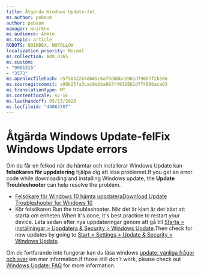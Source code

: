 ```yaml
---
title: Åtgärda Windows Update-fel
ms.author: pebaum
author: pebaum
manager: mnirkhe
ms.audience: Admin
ms.topic: article
ROBOTS: NOINDEX, NOFOLLOW
localization_priority: Normal
ms.collection: Adm_O365
ms.custom:
- "9001515"
- "3573"
ms.openlocfilehash: c5f50b22b4d665c6af0d0bbcb901d79657f2b306
ms.sourcegitcommit: a98b25fa3cac9ebba983f4932881d774880aca93
ms.translationtype: MT
ms.contentlocale: sv-SE
ms.lasthandoff: 05/13/2020
ms.locfileid: "44063707"
---
```

# <a name="fix-windows-update-errors"></a><span data-ttu-id="fcb4b-102">Åtgärda Windows Update-fel</span><span class="sxs-lookup"><span data-stu-id="fcb4b-102">Fix Windows Update errors</span></span>

<span data-ttu-id="fcb4b-103">Om du får en felkod när du hämtar och installerar Windows Update kan **felsökaren för uppdatering** hjälpa dig att lösa problemet.</span><span class="sxs-lookup"><span data-stu-id="fcb4b-103">If you get an error code while downloading and installing Windows update, the **Update Troubleshooter** can help resolve the problem.</span></span>

- [<span data-ttu-id="fcb4b-104">Felsökare för Windows 10 hämta uppdatera</span><span class="sxs-lookup"><span data-stu-id="fcb4b-104">Download Update Troubleshooter for Windows 10</span></span>](https://support.microsoft.com/help/4027322/windows-update-troubleshooter)
- <span data-ttu-id="fcb4b-105">Kör felsökaren.</span><span class="sxs-lookup"><span data-stu-id="fcb4b-105">Run the troubleshooter.</span></span> <span data-ttu-id="fcb4b-106">När det är klart är det bäst att starta om enheten.</span><span class="sxs-lookup"><span data-stu-id="fcb4b-106">When it's done, it's best practice to restart your device.</span></span> <span data-ttu-id="fcb4b-107">Leta sedan efter nya uppdateringar genom att gå till [Starta > inställningar > Uppdatera & Security > Windows Update](ms-settings:windowsupdate).</span><span class="sxs-lookup"><span data-stu-id="fcb4b-107">Then check for new updates by going to [Start > Settings > Update & Security > Windows Update](ms-settings:windowsupdate).</span></span>

<span data-ttu-id="fcb4b-108">Om de fortfarande inte fungerar kan du läsa windows [update: vanliga frågor och svar](https://support.microsoft.com/help/12373/windows-update-faq) om mer information.</span><span class="sxs-lookup"><span data-stu-id="fcb4b-108">If those still don't work, please check out [Windows Update: FAQ](https://support.microsoft.com/help/12373/windows-update-faq) for more information.</span></span>
